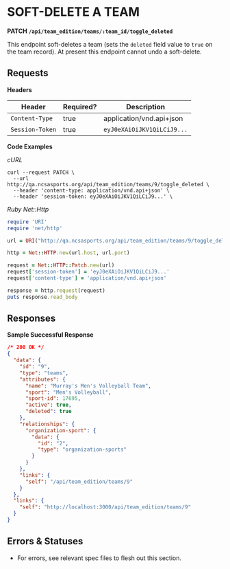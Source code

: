 # SOFT-DELETE A TEAM

**PATCH `/api/team_edition/teams/:team_id/toggle_deleted`**

This endpoint soft-deletes a team (sets the `deleted` field value to `true` on the team record). At present this endpoint cannot undo a soft-delete.

## Requests

**Headers**

| Header          | Required? | Description                |
|-----------------|-----------|----------------------------|
| `Content-Type`  | true      | application/vnd.api+json   |
| `Session-Token` | true      | `eyJ0eXAiOiJKV1QiLCiJ9...` |


**Code Examples**

_cURL_

```shell
curl --request PATCH \
  --url http://qa.ncsasports.org/api/team_edition/teams/9/toggle_deleted \
  --header 'content-type: application/vnd.api+json' \
  --header 'session-token: eyJ0eXAiOiJKV1QiLCiJ9...' \
```


_Ruby Net::Http_

```ruby
require 'URI'
require 'net/http'

url = URI("http://qa.ncsasports.org/api/team_edition/teams/9/toggle_deleted")

http = Net::HTTP.new(url.host, url.port)

request = Net::HTTP::Patch.new(url)
request['session-token'] = 'eyJ0eXAiOiJKV1QiLCiJ9...'
request['content-type'] = 'application/vnd.api+json'

response = http.request(request)
puts response.read_body
```



## Responses

**Sample Successful Response**

```json
/* 200 OK */
{
  "data": {
    "id": "9",
    "type": "teams",
    "attributes": {
      "name": "Murray's Men's Volleyball Team",
      "sport": "Men's Volleyball",
      "sport-id": 17695,
      "active": true,
      "deleted": true
    },
    "relationships": {
      "organization-sport": {
        "data": {
          "id": "2",
          "type": "organization-sports"
        }
      }
    },
    "links": {
      "self": "/api/team_edition/teams/9"
    }
  },
  "links": {
    "self": "http://localhost:3000/api/team_edition/teams/9"
  }
}
```

## Errors & Statuses

* For errors, see relevant spec files to flesh out this section.
